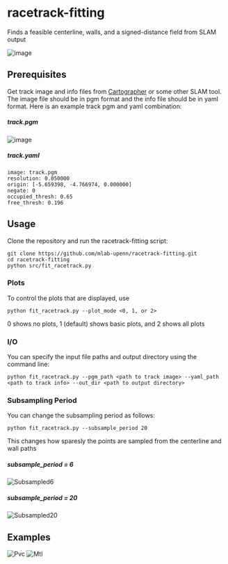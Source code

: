 # racetrack-fitting
Finds a feasible centerline, walls, and a signed-distance field from SLAM output

![image](https://user-images.githubusercontent.com/8052622/62798513-6699af80-baac-11e9-97cb-69573af57a86.png)

## Prerequisites
Get track image and info files from [Cartographer](https://github.com/googlecartographer) or some other SLAM tool. The image file should be in pgm format and the info file should be in yaml format. Here is an example track pgm and yaml combination:
##### track.pgm
![image](https://user-images.githubusercontent.com/8052622/62554222-bd01b680-b83e-11e9-8084-12e16ce1e749.png)
##### track.yaml
```
image: track.pgm
resolution: 0.050000
origin: [-5.659398, -4.766974, 0.000000]
negate: 0
occupied_thresh: 0.65
free_thresh: 0.196
```
## Usage
Clone the repository and run the racetrack-fitting script:
```
git clone https://github.com/mlab-upenn/racetrack-fitting.git
cd racetrack-fitting
python src/fit_racetrack.py
```

### Plots
To control the plots that are displayed, use
```
python fit_racetrack.py --plot_mode <0, 1, or 2>
```
0 shows no plots, 1 (default) shows basic plots, and 2 shows all plots

### I/O
You can specify the input file paths and output directory using the command line:
```
python fit_racetrack.py --pgm_path <path to track image> --yaml_path <path to track info> --out_dir <path to output directory>
```

### Subsampling Period
You can change the subsampling period as follows:
```
python fit_racetrack.py --subsample_period 20
```
This changes how sparesly the points are sampled from the centerline and wall paths
##### subsample_period = 6
![Subsampled6](https://user-images.githubusercontent.com/8052622/62798875-5930f500-baad-11e9-9c9b-fa2d5834daed.png)
##### subsample_period = 20
![Subsampled20](https://user-images.githubusercontent.com/8052622/62798874-58985e80-baad-11e9-9152-5e0a14f99eb3.png)

## Examples
![Pvc](https://user-images.githubusercontent.com/8052622/62799669-6cdd5b00-baaf-11e9-9e92-6fbee750fb4d.png)
![Mtl](https://user-images.githubusercontent.com/8052622/62799721-91393780-baaf-11e9-80f0-6c4b0e052de2.png)
